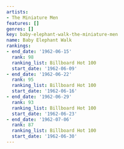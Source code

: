 ```yaml
---
artists:
- The Miniature Men
features: []
genres: []
key: baby-elephant-walk-the-miniature-men
name: Baby Elephant Walk
rankings:
- end_date: '1962-06-15'
  rank: 98
  ranking_list: Billboard Hot 100
  start_date: '1962-06-09'
- end_date: '1962-06-22'
  rank: 95
  ranking_list: Billboard Hot 100
  start_date: '1962-06-16'
- end_date: '1962-06-29'
  rank: 93
  ranking_list: Billboard Hot 100
  start_date: '1962-06-23'
- end_date: '1962-07-06'
  rank: 87
  ranking_list: Billboard Hot 100
  start_date: '1962-06-30'
---
```


